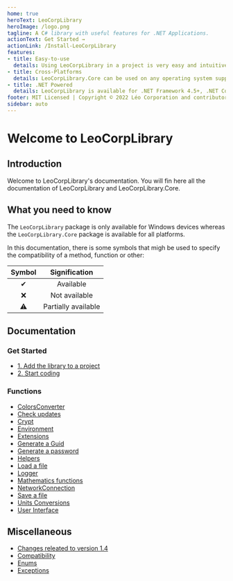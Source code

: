 ```yaml
---
home: true
heroText: LeoCorpLibrary
heroImage: /logo.png
tagline: A C# library with useful features for .NET Applications.
actionText: Get Started →
actionLink: /Install-LeoCorpLibrary
features:
- title: Easy-to-use
  details: Using LeoCorpLibrary in a project is very easy and intuitive.
- title: Cross-Platforms
  details: LeoCorpLibrary.Core can be used on any operating system supported by .NET. This means you can run the same code on Windows, Linux, and macOS.
- title: .NET Powered
  details: LeoCorpLibrary is available for .NET Framework 4.5+, .NET Core 3.1, .NET 5 and .NET 6.
footer: MIT Licensed | Copyright © 2022 Léo Corporation and contributors
sidebar: auto
---
```

# Welcome to LeoCorpLibrary
## Introduction
Welcome to LeoCorpLibrary's documentation. You will fin here all the documentation of LeoCorpLibrary and LeoCorpLibrary.Core.

## What you need to know
The `LeoCorpLibrary`  package is only available for Windows devices whereas the `LeoCorpLibrary.Core` package is available for all platforms.

In this documentation, there is some symbols that migh be used to specify the compatibility of a method, function or other:

| Symbol | Signification |
| :----: | :-----------: |
| ✔ | Available |
| ❌ | Not available |
| ⚠ | Partially available |

## Documentation
### Get Started
- [1. Add the library to a project](/install-LeoCorpLibrary#1-add-the-library-to-a-project)
- [2. Start coding](/install-LeoCorpLibrary#2-start-coding)

### Functions
* [ColorsConverter](/Colors-converter)
* [Check updates](/Check-for-updates)
* [Crypt](/Crypt)
* [Environment](/Environment)
* [Extensions](/Extensions)
* [Generate a Guid](/Generate-a-Guid)
* [Generate a password](/Generate-a-password)
* [Helpers](/Helpers)
* [Load a file](/Load-a-file)
* [Logger](/Logger)
* [Mathematics functions](/Mathematics-functions)
* [NetworkConnection](/Verify-an-internet-connection)
* [Save a file](/Save-in-a-file)
* [Units Conversions](/Units-conversions)
* [User Interface](/User-Interface)


## Miscellaneous
* [Changes releated to version 1.4](/Changes-related-to-version-1.4)
* [Compatibility](/Compatibility)
* [Enums](/Enums)
* [Exceptions](/Exceptions)